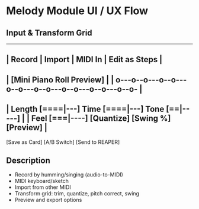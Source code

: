 # Melody Module UI / UX Flow

## Input & Transform Grid

-------------------------------------------------------
| Record | Import | MIDI In | Edit as Steps |
-------------------------------------------------------
| [Mini Piano Roll Preview]                           |
| o---o--o---o--o---o--o---o--o---o--o---o--o---o--o- |
-------------------------------------------------------
| Length [====|---]   Time [====|---]  Tone [==|-----] |
| Feel  [===|----]   [Quantize]  [Swing %]  [Preview]  |
-------------------------------------------------------
[Save as Card] [A/B Switch] [Send to REAPER]

## Description
- Record by humming/singing (audio-to-MIDI)
- MIDI keyboard/sketch
- Import from other MIDI
- Transform grid: trim, quantize, pitch correct, swing
- Preview and export options
